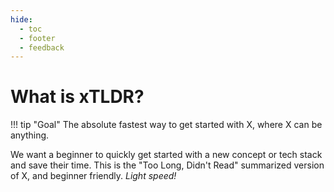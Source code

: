 ```yaml
---
hide:
  - toc
  - footer
  - feedback
---
```

# What is xTLDR?
!!! tip "Goal"
    The absolute fastest way to get started with X, where X can be anything.

We want a beginner to quickly get started with a new concept or tech stack and save their time. This is the "Too Long, Didn't Read" summarized version of X, and beginner friendly. *Light speed!*
